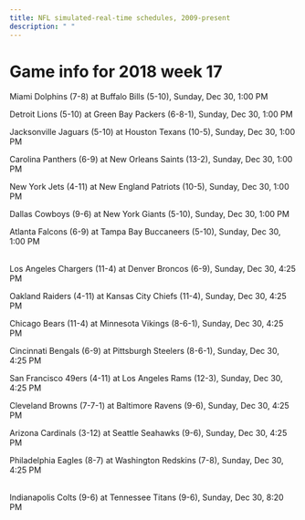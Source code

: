 ```yaml
---
title: NFL simulated-real-time schedules, 2009-present
description: " "
---
```


# Game info for 2018 week 17

Miami Dolphins (7-8) at Buffalo Bills (5-10), Sunday, Dec 30, 1:00 PM

Detroit Lions (5-10) at Green Bay Packers (6-8-1), Sunday, Dec 30, 1:00 PM

Jacksonville Jaguars (5-10) at Houston Texans (10-5), Sunday, Dec 30, 1:00 PM

Carolina Panthers (6-9) at New Orleans Saints (13-2), Sunday, Dec 30, 1:00 PM

New York Jets (4-11) at New England Patriots (10-5), Sunday, Dec 30, 1:00 PM

Dallas Cowboys (9-6) at New York Giants (5-10), Sunday, Dec 30, 1:00 PM

Atlanta Falcons (6-9) at Tampa Bay Buccaneers (5-10), Sunday, Dec 30, 1:00 PM

<br/>Los Angeles Chargers (11-4) at Denver Broncos (6-9), Sunday, Dec 30, 4:25 PM

Oakland Raiders (4-11) at Kansas City Chiefs (11-4), Sunday, Dec 30, 4:25 PM

Chicago Bears (11-4) at Minnesota Vikings (8-6-1), Sunday, Dec 30, 4:25 PM

Cincinnati Bengals (6-9) at Pittsburgh Steelers (8-6-1), Sunday, Dec 30, 4:25 PM

San Francisco 49ers (4-11) at Los Angeles Rams (12-3), Sunday, Dec 30, 4:25 PM

Cleveland Browns (7-7-1) at Baltimore Ravens (9-6), Sunday, Dec 30, 4:25 PM

Arizona Cardinals (3-12) at Seattle Seahawks (9-6), Sunday, Dec 30, 4:25 PM

Philadelphia Eagles (8-7) at Washington Redskins (7-8), Sunday, Dec 30, 4:25 PM

<br/>Indianapolis Colts (9-6) at Tennessee Titans (9-6), Sunday, Dec 30, 8:20 PM


